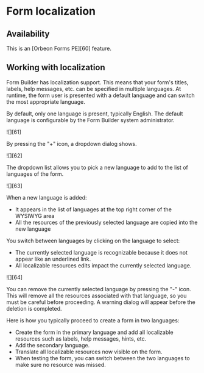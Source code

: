 # Form localization

<!-- toc -->

## Availability

This is an [Orbeon Forms PE][60] feature.

## Working with localization

Form Builder has localization support. This means that your form's titles, labels, help messages, etc. can be specified in multiple languages. At runtime, the form user is presented with a default language and can switch the most appropriate language.

By default, only one language is present, typically English. The default language is configurable by the Form Builder system administrator.

![][61]

By pressing the "+" icon, a dropdown dialog shows.

![][62]

The dropdown list allows you to pick a new language to add to the list of languages of the form.

![][63]

When a new language is added:

* It appears in the list of languages at the top right corner of the WYSIWYG area
* All the resources of the previously selected language are copied into the new language

You switch between languages by clicking on the language to select:

* The currently selected language is recognizable because it does not appear like an underlined link.
* All localizable resources edits impact the currently selected language.

![][64]

You can remove the currently selected language by pressing the "-" icon. This will remove all the resources associated with that language, so you must be careful before proceeding. A warning dialog will appear before the deletion is completed.

Here is how you typically proceed to create a form in two languages:

* Create the form in the primary language and add all localizable resources such as labels, help messages, hints, etc.
* Add the secondary language.
* Translate all localizable resources now visible on the form.
* When testing the form, you can switch between the two languages to make sure no resource was missed.